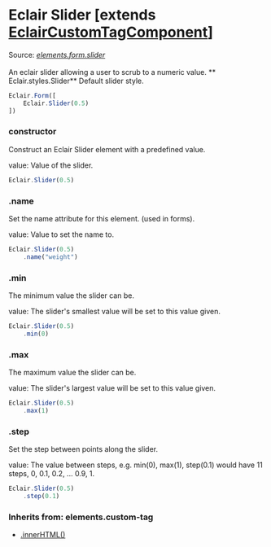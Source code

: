 # Eclair Slider [extends [EclairCustomTagComponent](https://github.com/SamGarlick/Eclair/tree/main/docs/elements/custom-tag.md)]
Source: [_elements.form.slider_](https://github.com/SamGarlick/Eclair/tree/main/src/elements/form/slider.js)<br/><br/>
An eclair slider allowing a user to scrub to a numeric value.
**
Eclair.styles.Slider**  Default slider style.
```javascript
Eclair.Form([
    Eclair.Slider(0.5)
])
```
### constructor
Construct an Eclair Slider element with a predefined value.

value: Value of the slider.
```javascript
Eclair.Slider(0.5)
```
### .name
Set the name attribute for this element. (used in forms).

value: Value to set the name to.
```javascript
Eclair.Slider(0.5)
    .name("weight")
```
### .min
The minimum value the slider can be.

value: The slider's smallest value will be set to this value given.
```javascript
Eclair.Slider(0.5)
    .min(0)
```
### .max
The maximum value the slider can be.

value: The slider's largest value will be set to this value given.
```javascript
Eclair.Slider(0.5)
    .max(1)
```
### .step
Set the step between points along the slider.

value: The value between steps, e.g. min(0), max(1), step(0.1) would have 11 steps, 0, 0.1, 0.2, ... 0.9, 1.
```javascript
Eclair.Slider(0.5)
    .step(0.1)
```

### Inherits from: elements.custom-tag
 - [.innerHTML()](https://github.com/SamGarlick/Eclair/tree/main/docs/elements/custom-tag.md#innerHTML)